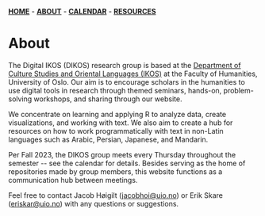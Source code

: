 [**HOME**](/index.md) - [**ABOUT**](/about.md) - [**CALENDAR**](calendar.md) - [**RESOURCES**](/resources.md)

# About

The Digital IKOS (DIKOS) research group is based at the [Department of Culture Studies and Oriental Languages (IKOS)](https://www.hf.uio.no/ikos/english/research/) at the Faculty of Humanities, University of Oslo. Our aim is to encourage scholars in the humanities to use digital tools in research through themed seminars, hands-on, problem-solving workshops, and sharing through our website. 

We concentrate on learning and applying R to analyze data, create visualizations, and working with text. We also aim to create a hub for resources on how to work programmatically with text in non-Latin languages such as Arabic, Persian, Japanese, and Mandarin.

Per Fall 2023, the DIKOS group meets every Thursday throughout the semester -- see the calendar for details. Besides serving as the home of repositories made by group members, this website functions as a communication hub between meetings.

Feel free to contact Jacob Høigilt (jacobhoi@uio.no) or Erik Skare (eriskar@uio.no) with any questions or suggestions.

